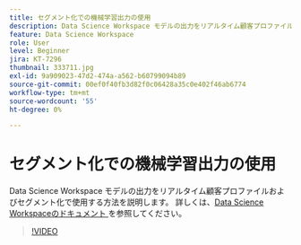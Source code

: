 ```yaml
---
title: セグメント化での機械学習出力の使用
description: Data Science Workspace モデルの出力をリアルタイム顧客プロファイルおよびセグメント化で使用する方法を説明します。
feature: Data Science Workspace
role: User
level: Beginner
jira: KT-7296
thumbnail: 333711.jpg
exl-id: 9a909023-47d2-474a-a562-b60799094b89
source-git-commit: 00ef0f40fb3d82f0c06428a35c0e402f46ab6774
workflow-type: tm+mt
source-wordcount: '55'
ht-degree: 0%

---
```


# セグメント化での機械学習出力の使用

Data Science Workspace モデルの出力をリアルタイム顧客プロファイルおよびセグメント化で使用する方法を説明します。 詳しくは、[Data Science Workspaceのドキュメント ](https://experienceleague.adobe.com/docs/experience-platform/data-science-workspace/home.html) を参照してください。

>[!VIDEO](https://video.tv.adobe.com/v/333711)


